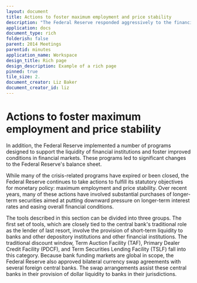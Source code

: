 ```yaml
---
layout: document
title: Actions to foster maximum employment and price stability
description: "The Federal Reserve responded aggressively to the financial crisis that emerged in the summer of 2007. The reduction in the target federal funds rate from 5-1/4 percent to effectively zero was an extraordinarily rapid easing in the stance of monetary policy."
application: docs
document_type: rich
folderish: false
parent: 2014 Meetings
parentid: minutes
application_name: Workspace
design_title: Rich page
design_description: Example of a rich page
pinned: true
tile_size: 2.
document_creator: Liz Baker
document_creator_id: liz
---
```


# Actions to foster maximum employment and price stability
In addition, the Federal Reserve implemented a number of programs designed to support the liquidity of financial institutions and foster improved conditions in financial markets. These programs led to significant changes to the Federal Reserve's balance sheet.

While many of the crisis-related programs have expired or been closed, the Federal Reserve continues to take actions to fulfill its statutory objectives for monetary policy: maximum employment and price stability. Over recent years, many of these actions have involved substantial purchases of longer-term securities aimed at putting downward pressure on longer-term interest rates and easing overall financial conditions.

The tools described in this section can be divided into three groups. The first set of tools, which are closely tied to the central bank's traditional role as the lender of last resort, involve the provision of short-term liquidity to banks and other depository institutions and other financial institutions. The traditional discount window, Term Auction Facility (TAF), Primary Dealer Credit Facility (PDCF), and Term Securities Lending Facility (TSLF) fall into this category. Because bank funding markets are global in scope, the Federal Reserve also approved bilateral currency swap agreements with several foreign central banks. The swap arrangements assist these central banks in their provision of dollar liquidity to banks in their jurisdictions.
